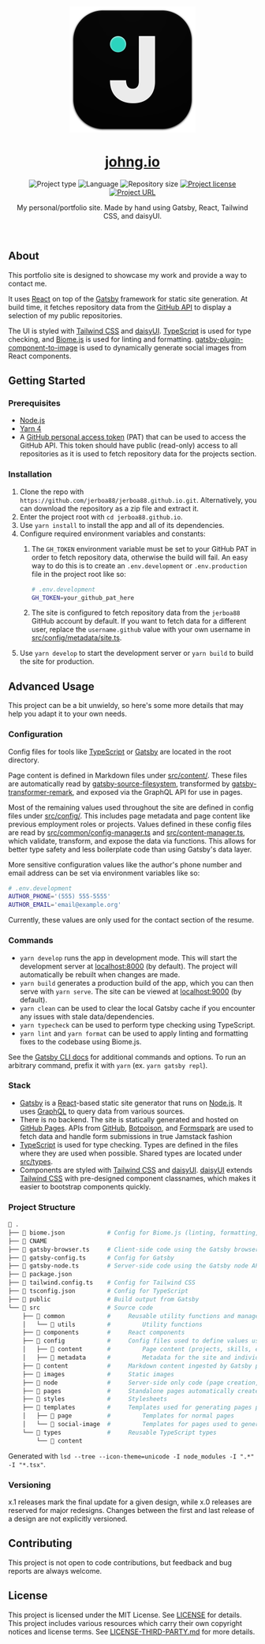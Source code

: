 <!-- Project Header -->
<div align="center">
  <img class="projectLogo" src="src/images/icon.svg" alt="Project logo" title="Project logo" width="256">

  <h1 class="projectName">
    <a href="https://johng.io" title="johng.io">johng.io</a>
  </h1>

  <p class="projectBadges">
    <img src="https://img.shields.io/badge/type-Website-ff5722.svg" alt="Project type" title="Project type">
    <img src="https://img.shields.io/github/languages/top/jerboa88/jerboa88.github.io.svg" alt="Language" title="Language">
    <img src="https://img.shields.io/github/repo-size/jerboa88/jerboa88.github.io.svg" alt="Repository size" title="Repository size">
    <a href="LICENSE">
      <img src="https://img.shields.io/github/license/jerboa88/jerboa88.github.io.svg" alt="Project license" title="Project license"/>
    </a>
    <a href="https://johng.io" title="Project URL">
			<img src="https://img.shields.io/website?url=https%3A%2F%2Fjohng.io&up_message=johng.io%20%E2%86%97" alt="Project URL" title="Project URL">
		</a>
  </p>

  <p class="projectDesc">
    My personal/portfolio site. Made by hand using Gatsby, React, Tailwind CSS, and daisyUI.
  </p>

  <br/>
</div>


## About
This portfolio site is designed to showcase my work and provide a way to contact me.

It uses [React] on top of the [Gatsby] framework for static site generation. At build time, it fetches repository data from the [GitHub API] to display a selection of my public repositories.

The UI is styled with [Tailwind CSS] and [daisyUI]. [TypeScript] is used for type checking, and [Biome.js] is used for linting and formatting. [gatsby-plugin-component-to-image] is used to dynamically generate social images from React components.


## Getting Started
### Prerequisites
- [Node.js]
- [Yarn 4]
- A [GitHub personal access token] (PAT) that can be used to access the GitHub API. This token should have public (read-only) access to all repositories as it is used to fetch repository data for the projects section.

### Installation
1. Clone the repo with `https://github.com/jerboa88/jerboa88.github.io.git`. Alternatively, you can download the repository as a zip file and extract it.
2. Enter the project root with `cd jerboa88.github.io`.
4. Use `yarn install` to install the app and all of its dependencies.
5. Configure required environment variables and constants:
   1. The `GH_TOKEN` environment variable must be set to your GitHub PAT in order to fetch repository data, otherwise the build will fail. An easy way to do this is to create an `.env.development` or `.env.production` file in the project root like so:
		```sh
		# .env.development
		GH_TOKEN=your_github_pat_here
		```

   2. The site is configured to fetch repository data from the `jerboa88` GitHub account by default. If you want to fetch data for a different user, replace the `username.github` value with your own username in [src/config/metadata/site.ts].
6. Use `yarn develop` to start the development server or `yarn build` to build the site for production.


## Advanced Usage
This project can be a bit unwieldy, so here's some more details that may help you adapt it to your own needs.

### Configuration
Config files for tools like [TypeScript] or [Gatsby] are located in the root directory.

Page content is defined in Markdown files under [src/content/]. These files are automatically read by [gatsby-source-filesystem], transformed by [gatsby-transformer-remark], and exposed via the GraphQL API for use in pages.

Most of the remaining values used throughout the site are defined in config files under [src/config/]. This includes page metadata and page content like previous employment roles or projects. Values defined in these config files are read by [src/common/config-manager.ts] and [src/content-manager.ts], which validate, transform, and expose the data via functions. This allows for better type safety and less boilerplate code than using Gatsby's data layer.

More sensitive configuration values like the author's phone number and email address can be set via environment variables like so:

```sh
# .env.development
AUTHOR_PHONE='(555) 555-5555'
AUTHOR_EMAIL='email@example.org'
```

Currently, these values are only used for the contact section of the resume.

### Commands
- `yarn develop` runs the app in development mode. This will start the development server at [localhost:8000] (by default). The project will automatically be rebuilt when changes are made.
- `yarn build` generates a production build of the app, which you can then serve with `yarn serve`. The site can be viewed at [localhost:9000] (by default).
- `yarn clean` can be used to clear the local Gatsby cache if you encounter any issues with stale data/dependencies.
- `yarn typecheck` can be used to perform type checking using TypeScript.
- `yarn lint` and `yarn format` can be used to apply linting and formatting fixes to the codebase using Biome.js.

See the [Gatsby CLI docs] for additional commands and options. To run an arbitrary command, prefix it with `yarn` (ex. `yarn gatsby repl`).

### Stack
- [Gatsby] is a [React]-based static site generator that runs on [Node.js]. It uses [GraphQL] to query data from various sources.
- There is no backend. The site is statically generated and hosted on [GitHub Pages]. APIs from [GitHub], [Botpoison], and [Formspark] are used to fetch data and handle form submissions in true Jamstack fashion
- [TypeScript] is used for type checking. Types are defined in the files where they are used when possible. Shared types are located under [src/types].
- Components are styled with [Tailwind CSS] and [daisyUI]. [daisyUI] extends [Tailwind CSS] with pre-designed component classnames, which makes it easier to bootstrap components quickly.

### Project Structure
```sh
📂 .
├── 📄 biome.json            # Config for Biome.js (linting, formatting, etc.)
├── 📄 CNAME
├── 📄 gatsby-browser.ts     # Client-side code using the Gatsby browser APIs (global component wrappers, etc.)
├── 📄 gatsby-config.ts      # Config for Gatsby
├── 📄 gatsby-node.ts        # Server-side code using the Gatsby node APIs (page creation, node transformation, etc.)
├── 📄 package.json
├── 📄 tailwind.config.ts    # Config for Tailwind CSS
├── 📄 tsconfig.json         # Config for TypeScript
├── 📂 public                # Build output from Gatsby
└── 📂 src                   # Source code
    ├── 📂 common            #     Reusable utility functions and managers used in both server-side and client-side code
    │   └── 📂 utils         #         Utility functions
    ├── 📂 components        #     React components
    ├── 📂 config            #     Config files used to define values used throughout the site
    │   ├── 📂 content       #         Page content (projects, skills, etc.) available via content-manager.ts
    │   ├── 📂 metadata      #         Metadata for the site and individual pages (title, description, etc.)
    ├── 📂 content           #     Markdown content ingested by Gatsby plugins and available via GraphQL queries
    ├── 📂 images            #     Static images
    ├── 📂 node              #     Server-side only code (page creation, node transformation, etc.)
    ├── 📂 pages             #     Standalone pages automatically created by Gatsby
    ├── 📂 styles            #     Stylesheets
    ├── 📂 templates         #     Templates used for generating pages programmatically from gatsby-node.ts
    │   ├── 📂 page          #         Templates for normal pages
    │   └── 📂 social-image  #         Templates for pages used to generate social image previews
    └── 📂 types             #     Reusable TypeScript types
        └── 📂 content
```

Generated with `lsd --tree --icon-theme=unicode -I node_modules -I ".*" -I "*.tsx"`.

### Versioning
x.1 releases mark the final update for a given design, while x.0 releases are reserved for major redesigns. Changes between the first and last release of a design are not explicitly versioned.


## Contributing
This project is not open to code contributions, but feedback and bug reports are always welcome.


## License
This project is licensed under the MIT License. See [LICENSE] for details. This project includes various resources which carry their own copyright notices and license terms. See [LICENSE-THIRD-PARTY.md] for more details.


[Biome.js]: https://biomejs.dev/
[Botpoison]: https://botpoison.com/
[daisyUI]: https://daisyui.com/
[Formspark]: https://www.formspark.io/
[Gatsby CLI docs]: https://www.gatsbyjs.com/docs/reference/gatsby-cli/
[gatsby-plugin-component-to-image]: https://github.com/jerboa88/gatsby-plugin-component-to-image
[gatsby-source-filesystem]: https://www.gatsbyjs.com/plugins/gatsby-source-filesystem/
[gatsby-transformer-remark]: https://www.gatsbyjs.com/plugins/gatsby-transformer-remark/
[Gatsby]: https://www.gatsbyjs.com/
[GitHub API]: https://docs.github.com/en/graphql
[GitHub Pages]: https://pages.github.com/
[GitHub personal access token]: https://docs.github.com/en/authentication/keeping-your-account-and-data-secure/managing-your-personal-access-tokens
[GitHub]: https://docs.github.com/en/graphql
[GraphQL]: https://graphql.org/
[LICENSE-THIRD-PARTY.md]: LICENSE-THIRD-PARTY.md
[LICENSE]: LICENSE
[localhost:8000]: https://localhost:8000
[localhost:9000]: https://localhost:9000
[Node.js]: https://nodejs.org/
[Project Structure]: #project-structure
[React]: https://react.dev/
[src/common/config-manager.ts]: /src/common/config-manager.ts
[src/common/constants.ts]: /src/common/constants.ts
[src/config/]: /src/config/
[src/config/metadata/site.ts]: /src/config/metadata/site.ts
[src/content-manager.ts]: /src/content-manager.ts
[src/content/]: /src/content/
[src/types]: /src/types/
[Tailwind CSS]: https://tailwindcss.com/
[TypeScript]: https://www.typescriptlang.org/
[Yarn 4]: https://yarnpkg.com/

[meta:exposition]: # (My personal/portfolio site. Made by hand using Gatsby, React, and Tailwind CSS, this static site fetches repository data from the GitHub GraphQL API to display a selection of my public repositories on the home page. This project was a great opportunity to learn more about TypeScript, React, and the GraphQL Data Layer.)
[meta:category]: # (Website)
[meta:technologies]: # (Gatsby, React, Tailwind CSS, daisyUI)
[meta:schema:type]: # (WebApplication)
[meta:schema:applicationCategory]: # (DeveloperApplication)
[meta:schema:operatingSystem]: # (All)
